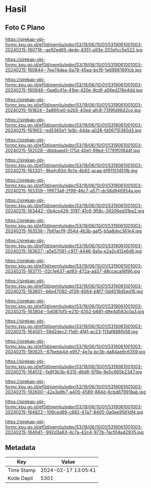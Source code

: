 # Hasil

## Foto C Plano

https://sirekap-obj-formc.kpu.go.id/ef0d/pemilu/pdpr/53/19/06/10/01/5319061001003-20240215-160718--ae92ed65-dede-4351-a93e-203e1cc5e522.jpg

https://sirekap-obj-formc.kpu.go.id/ef0d/pemilu/pdpr/53/19/06/10/01/5319061001003-20240215-160844--7ee74dea-6a78-45ea-bcf8-1e69961691cb.jpg

https://sirekap-obj-formc.kpu.go.id/ef0d/pemilu/pdpr/53/19/06/10/01/5319061001003-20240215-160948--0aa6c41a-41be-420e-8cdf-a56ed216e4dd.jpg

https://sirekap-obj-formc.kpu.go.id/ef0d/pemilu/pdpr/53/19/06/10/01/5319061001003-20240215-161824--3a86fce0-b2b5-40ed-afc8-73f9fd9842ce.jpg

https://sirekap-obj-formc.kpu.go.id/ef0d/pemilu/pdpr/53/19/06/10/01/5319061001003-20240215-161902--ed5365e1-1e9c-4dda-a028-fd06715385d3.jpg

https://sirekap-obj-formc.kpu.go.id/ef0d/pemilu/pdpr/53/19/06/10/01/5319061001003-20240215-162028--dbbbaed3-175d-40e1-89ed-17791f01644f.jpg

https://sirekap-obj-formc.kpu.go.id/ef0d/pemilu/pdpr/53/19/06/10/01/5319061001003-20240215-163301--9befc60d-9cfa-4b92-acaa-bf91101451fb.jpg

https://sirekap-obj-formc.kpu.go.id/ef0d/pemilu/pdpr/53/19/06/10/01/5319061001003-20240215-163359--1ff673a6-2f99-46c7-a571-dc58d946954a.jpg

https://sirekap-obj-formc.kpu.go.id/ef0d/pemilu/pdpr/53/19/06/10/01/5319061001003-20240215-163442--0b4ce426-3197-41c6-958c-39206ed31be2.jpg

https://sirekap-obj-formc.kpu.go.id/ef0d/pemilu/pdpr/53/19/06/10/01/5319061001003-20240215-163536--7b61acf9-354d-4b3b-aaf5-b5a8dec361e4.jpg

https://sirekap-obj-formc.kpu.go.id/ef0d/pemilu/pdpr/53/19/06/10/01/5319061001003-20240215-163627--a5e57061-c917-4446-8a1a-e2a2c412e6d8.jpg

https://sirekap-obj-formc.kpu.go.id/ef0d/pemilu/pdpr/53/19/06/10/01/5319061001003-20240215-163711--02c1e637-ad83-472a-ad37-48ccaca18f96.jpg

https://sirekap-obj-formc.kpu.go.id/ef0d/pemilu/pdpr/53/19/06/10/01/5319061001003-20240215-163801--b6e47092-d139-4064-b8f7-0d4019d5ed16.jpg

https://sirekap-obj-formc.kpu.go.id/ef0d/pemilu/pdpr/53/19/06/10/01/5319061001003-20240215-163904--5d087bf5-e210-4352-b681-d9e4d583c0a3.jpg

https://sirekap-obj-formc.kpu.go.id/ef0d/pemilu/pdpr/53/19/06/10/01/5319061001003-20240215-164001--59d2dec2-f1d0-4f41-ac23-113af888fb56.jpg

https://sirekap-obj-formc.kpu.go.id/ef0d/pemilu/pdpr/53/19/06/10/01/5319061001003-20240215-180625--67bebb4d-e957-4e7a-bc3b-da84ae9c6359.jpg

https://sirekap-obj-formc.kpu.go.id/ef0d/pemilu/pdpr/53/19/06/10/01/5319061001003-20240215-164512--fa9f3b3b-6315-46d6-978e-9e5c665b2347.jpg

https://sirekap-obj-formc.kpu.go.id/ef0d/pemilu/pdpr/53/19/06/10/01/5319061001003-20240215-192600--42a3a9b7-a405-4589-884d-6cbd679918ab.jpg

https://sirekap-obj-formc.kpu.go.id/ef0d/pemilu/pdpr/53/19/06/10/01/5319061001003-20240215-164822--109ced89-c882-47a7-8405-0a0ee9561df4.jpg

https://sirekap-obj-formc.kpu.go.id/ef0d/pemilu/pdpr/53/19/06/10/01/5319061001003-20240215-164941--992d3a63-4c7a-42c4-977b-7acf04a42935.jpg


## Metadata

| Key        | Value               |
| ---------- | ------------------- |
| Time Stamp | 2024-02-17 13:05:41 |
| Kode Dapil | 5301                |



